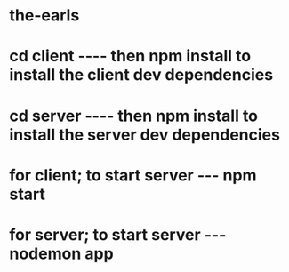 # the-earls
# cd client ---- then npm install to install the client dev dependencies
# cd server ---- then npm install to install the server dev dependencies
# for client; to start server --- npm start
# for server; to start server --- nodemon app
